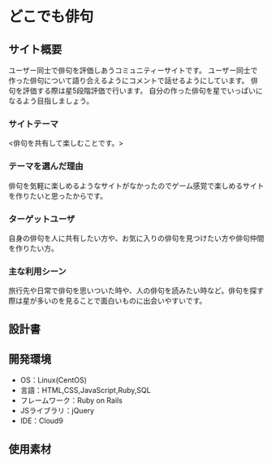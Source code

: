 # どこでも俳句

## サイト概要

ユーザー同士で俳句を評価しあうコミュニティーサイトです。
ユーザー同士で作った俳句について語り合えるようにコメントで話せるようにしています。
俳句を評価する際は星5段階評価で行います。
自分の作った俳句を星でいっぱいになるよう目指しましょう。

### サイトテーマ

<俳句を共有して楽しむことです。>

### テーマを選んだ理由

俳句を気軽に楽しめるようなサイトがなかったのでゲーム感覚で楽しめるサイトを作りたいと思ったからです。

### ターゲットユーザ

自身の俳句を人に共有したい方や、お気に入りの俳句を見つけたい方や俳句仲間を作りたい方。

### 主な利用シーン

旅行先や日常で俳句を思いついた時や、人の俳句を読みたい時など。俳句を探す際は星が多いのを見ることで面白いものに出会いやすいです。

## 設計書


## 開発環境
- OS：Linux(CentOS)
- 言語：HTML,CSS,JavaScript,Ruby,SQL
- フレームワーク：Ruby on Rails
- JSライブラリ：jQuery
- IDE：Cloud9

## 使用素材
